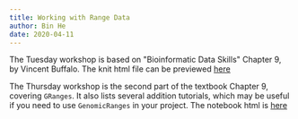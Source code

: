 ```yaml
---
title: Working with Range Data
author: Bin He
date: 2020-04-11
---
```


The Tuesday workshop is based on "Bioinformatic Data Skills" Chapter 9, by Vincent Buffalo. The knit html file can be previewed [here](https://htmlpreview.github.io/?https://github.com/hezhaobin/2020-Data-Skills/blob/master/workshop/range-data/Tue-workshop.html)

The Thursday workshop is the second part of the textbook Chapter 9, covering `GRanges`. It also lists several addition tutorials, which may be useful if you need to use `GenomicRanges` in your project. The notebook html is [here](https://htmlpreview.github.io/?https://github.com/hezhaobin/2020-Data-Skills/blob/master/workshop/range-data/Thu-workshop.nb.html)
